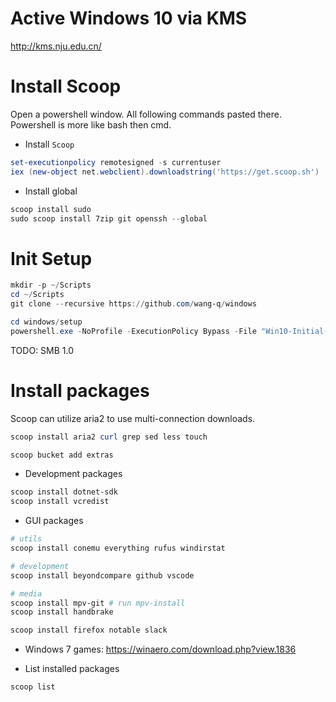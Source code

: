 # Active Windows 10 via KMS

http://kms.nju.edu.cn/

# Install Scoop

Open a powershell window. All following commands pasted there.
Powershell is more like bash then cmd.

* Install `Scoop`

```ps1
set-executionpolicy remotesigned -s currentuser
iex (new-object net.webclient).downloadstring('https://get.scoop.sh')
```

* Install global

```ps1
scoop install sudo
sudo scoop install 7zip git openssh --global
```

# Init Setup

```ps1
mkdir -p ~/Scripts
cd ~/Scripts
git clone --recursive https://github.com/wang-q/windows

cd windows/setup
powershell.exe -NoProfile -ExecutionPolicy Bypass -File "Win10-Initial-Setup-Script/Win10.ps1" -include "Win10-Initial-Setup-Script/Win10.psm1" -preset "Default.preset"
```

TODO: SMB 1.0

# Install packages

Scoop can utilize aria2 to use multi-connection downloads.

```ps1
scoop install aria2 curl grep sed less touch

scoop bucket add extras
```

* Development packages

```ps1
scoop install dotnet-sdk
scoop install vcredist
```

* GUI packages

```ps1
# utils
scoop install conemu everything rufus windirstat

# development
scoop install beyondcompare github vscode

# media
scoop install mpv-git # run mpv-install
scoop install handbrake

scoop install firefox notable slack

```

* Windows 7 games: https://winaero.com/download.php?view.1836

* List installed packages

```ps1
scoop list
```
